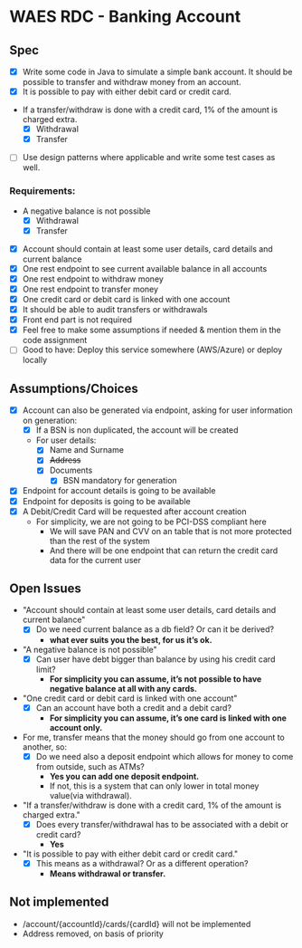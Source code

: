 # WAES RDC - Banking Account

## Spec
- [x] Write some code in Java to simulate a simple bank account. It should be possible to transfer and withdraw money from an account.
- [x] It is possible to pay with either debit card or credit card.
- If a transfer/withdraw is done with a credit card, 1% of the amount is charged extra.
    - [x] Withdrawal
    - [x] Transfer
- [ ] Use design patterns where applicable and write some test cases as well.

### Requirements:
- A negative balance is not possible
  - [x] Withdrawal
  - [x] Transfer
- [x] Account should contain at least some user details, card details and current balance
- [x] One rest endpoint to see current available balance in all accounts
- [x] One rest endpoint to withdraw money
- [x] One rest endpoint to transfer money
- [x] One credit card or debit card is linked with one account
- [x] It should be able to audit transfers or withdrawals
- [x] Front end part is not required
- [x] Feel free to make some assumptions if needed & mention them in the code assignment
- [ ] Good to have: Deploy this service somewhere (AWS/Azure) or deploy locally

## Assumptions/Choices
- [x] Account can also be generated via endpoint, asking for user information on generation:
  - [x] If a BSN is non duplicated, the account will be created
  - For user details: 
    - [x] Name and Surname
    - [x] ~~Address~~
    - [x] Documents
      - [x] BSN mandatory for generation
- [x] Endpoint for account details is going to be available
- [x] Endpoint for deposits is going to be available
- [x] A Debit/Credit Card will be requested after account creation
  - For simplicity, we are not going to be PCI-DSS compliant here
    - We will save PAN and CVV on an table that is not more protected than the rest of the system
    - And there will be one endpoint that can return the credit card data for the current user

## Open Issues
- "Account should contain at least some user details, card details and current balance"
  - [x] Do we need current balance as a db field? Or can it be derived? 
    - **what ever suits you the best, for us it’s ok.**
- "A negative balance is not possible"
  - [x] Can user have debt bigger than balance by using his credit card limit?
    - **For simplicity you can assume, it’s not possible to have negative balance at all with any cards.**
- "One credit card or debit card is linked with one account"
  - [x] Can an account have both a credit and a debit card?
    - **For simplicity you can assume, it’s one card is linked with one account only.**
- For me, transfer means that the money should go from one account to another, so:
  - [x] Do we need also a deposit endpoint which allows for money to come from outside, such as ATMs? 
    - **Yes you can add one deposit endpoint.**
    - If not, this is a system that can only lower in total money value(via withdrawal).
- "If a transfer/withdraw is done with a credit card, 1% of the amount is charged extra."
  - [x] Does every transfer/withdrawal has to be associated with a debit or credit card?
    - **Yes**
- "It is possible to pay with either debit card or credit card."
  - [x] This means as a withdrawal? Or as a different operation?
    - **Means withdrawal or transfer.**

## Not implemented
- /account/{accountId}/cards/{cardId} will not be implemented
- Address removed, on basis of priority